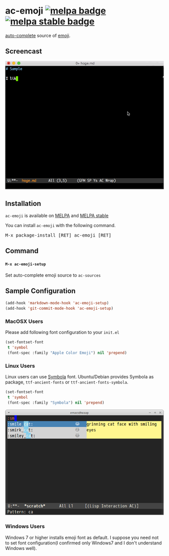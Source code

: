 # ac-emoji [![melpa badge][melpa-badge]][melpa-link] [![melpa stable badge][melpa-stable-badge]][melpa-stable-link]

[auto-complete](https://github.com/auto-complete/auto-complete) source of [emoji](http://www.emoji-cheat-sheet.com/).


## Screencast

![ac-emoji](image/ac-emoji.gif)


## Installation

`ac-emoji` is available on [MELPA](http://melpa.org/) and [MELPA stable](http://stable.melpa.org/)

You can install `ac-emoji` with the following command.

<kbd>M-x package-install [RET] ac-emoji [RET]</kbd>

## Command

#### `M-x ac-emoji-setup`

Set auto-complete emoji source to `ac-sources`


## Sample Configuration

```lisp
(add-hook 'markdown-mode-hook 'ac-emoji-setup)
(add-hook 'git-commit-mode-hook 'ac-emoji-setup)
```

### MacOSX Users

Please add following font configuration to your `init.el`

```lisp
(set-fontset-font
 t 'symbol
 (font-spec :family "Apple Color Emoji") nil 'prepend)
```

### Linux Users

Linux users can use [Symbola](http://zhm.github.io/symbola/) font.
Ubuntu/Debian provides Symbola as package, `ttf-ancient-fonts` or `ttf-ancient-fonts-symbola`.

```lisp
(set-fontset-font
 t 'symbol
 (font-spec :family "Symbola") nil 'prepend)
```

![linux-ac-emoji](image/ac-emoji-linux.png)


### Windows Users

Windows 7 or higher installs emoji font as default. I suppose you need not to set font configuration(I confirmed only Windows7 and I don't understand Windows well).

[melpa-link]: http://melpa.org/#/ac-emoji
[melpa-stable-link]: http://stable.melpa.org/#/ac-emoji
[melpa-badge]: http://melpa.org/packages/ac-emoji-badge.svg
[melpa-stable-badge]: http://stable.melpa.org/packages/ac-emoji-badge.svg
